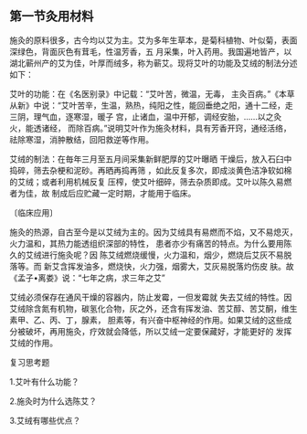 ## 第一节灸用材料

施灸的原料很多，古今均以艾为主。艾为多年生草本，是菊科植物、叶似菊，表面深绿色，背面灰色有茸毛，性温芳香，五 月采集，叶入药用。我国遍地皆产，以湖北蕲州产的艾为佳，叶厚而绒多，称为蕲艾。现将艾叶的功能及艾绒的制法分述如下：

艾叶的功能：在《名医别录》中记载：“艾叶苦，微温，无毒， 主灸百病。”《本草从新》中说：“艾叶苦辛，生温，熟热，纯阳之性，能回垂绝之阳，通十二经，走三阴，理气血，逐寒湿，暖子 宫，止诸血，温中开郁，调经安胎，……以之灸火，能透诸经， 而除百病。”说明艾叶作为施灸材料，具有芳香开窍，通经活络， 祛除寒湿，消肿散结，回阳救逆等作用。

艾绒的制法：在毎年三月至五月间采集新鲜肥厚的艾叶曝晒 干燥后，放入石臼中捣碎，筛去杂梗和泥砂。再晒再捣再筛 ，如此反复多次，即成淡黄色洁净软如棉的艾绒；或者利用机械反复 压榨，使艾叶细碎，筛去杂质即成。艾叶以陈久易燃者为佳，故 制成后应贮藏一定时期，才能用于临床。

〔临床应用〕	

施灸的热源，自古至今是以艾绒为主的。因为艾绒具有易燃而不焰，又不易熄灭，火力温和，其热力能透组织深部的特性， 患者亦少有痛苦的特点。为什么要用陈久的艾绒进行施灸呢？因 陈艾绒燃烧缓慢，火力温和，烟少，燃烧后艾灰不易脱落等。而 新艾含挥发油多，燃烧快，火力强，烟雾大，艾灰易脱落灼伤皮 肤。故《孟子•离娄》说：“七年之病，求三年之艾”

艾绒必须保存在通风干燥的容器内，防止发霉，一但发霉就 失去艾绒的特性。因艾绒除含氮有机物，碳氢化合物，灰之外，还含有挥发油、苦艾醇、苦艾酮，维生素甲、乙、丙、丁，腺素， 胆素等，有兴奋中枢神经的作用。如果艾绒的这些成分被破坏，再用施灸，疗效就会降低，所以艾绒一定要保藏好，才能更好的 发挥艾绒的作用。	

复习思考题

1.艾叶有什么功能？

2.施灸时为什么选陈艾？

3.艾绒有哪些优点？
